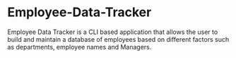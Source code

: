 # Employee-Data-Tracker

Employee Data Tracker is a CLI based application that allows the user to build and maintain a database of employees based on different factors such as departments, employee names and Managers.
